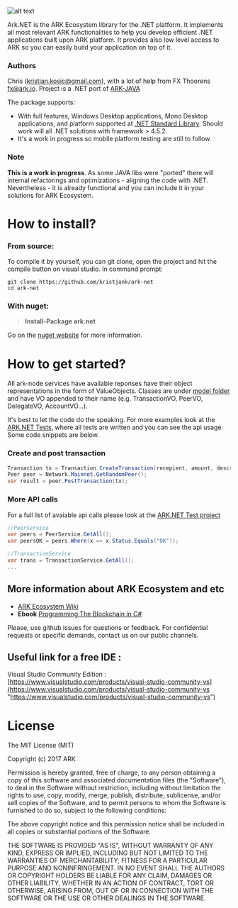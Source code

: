 
![alt text](https://github.com/kristjank/ark-net/blob/master/ark-net/res/arknet-new.png)

Ark.NET is the ARK Ecosystem library for the .NET platform. It implements all most relevant ARK functionalities to help you  develop efficient .NET applications built upon ARK platform. It provides also low level access to ARK so you can easily build your application on top of it. 

### Authors
Chris (kristjan.kosic@gmail.com), with a lot of help from FX Thoorens fx@ark.io. Project is a .NET port of [ARK-JAVA](https://github.com/ArkEcosystem/ark-java)

The package supports:
* With full features, Windows Desktop applications, Mono Desktop applications, and platform supported at [.NET Standard Library](https://docs.microsoft.com/en-us/dotnet/articles/standard/library). Should work will all .NET solutions with framework > 4.5.2.
* It's a work in progress so mobile platform testing are still to follow. 

### Note
**This is a work in progress**. As some JAVA libs were "ported" there will internal refactorings and optimizations - aligning the code with .NET. Nevertheless - it is already functional and you can include it in your solutions for ARK Ecosystem.

# How to install?
### From source:
To compile it by yourself, you can git clone, open the project and hit the compile button on visual studio.
In command prompt:
```
git clone https://github.com/kristjank/ark-net
cd ark-net
```
### With nuget:
>**Install-Package ark.net** 

Go on the [nuget website](https://www.nuget.org/packages/ark.net/) for more information.


# How to get started? 

All ark-node services have available reponses have their object representations in the form of ValueObjects. Classes are under [model folder](https://github.com/kristjank/ark-net/tree/master/ark-net/io/ark/model) and have VO appended to their name (e.g. TransactionVO, PeerVO, DelegateVO, AccountVO...).

It's best to let the code do the speaking. For more examples look at the [ARK.NET Tests](https://github.com/kristjank/ark-net/blob/master/ark-netTests/io/ark/core/ModelTests.cs#L22), where all tests are written and you can see the api usage. Some code snippets are below.

### Create and post transaction

```c#
Transaction tx = Transaction.CreateTransaction(recepient, amount, description, passphrase);
Peer peer = Network.Mainnet.GetRandomPeer();
var result = peer.PostTransaction(tx);          
```
### More API calls
For a full list of avaiable api calls please look at the  [ARK.NET Test project](https://github.com/kristjank/ark-net/blob/master/ark-netTests/io/ark/core/)

```c#
//PeerService
var peers = PeerService.GetAll();
var peersOK = peers.Where(x => x.Status.Equals("OK"));

//TransactionService
var trans = TransactionService.GetAll();
...
```

## More information about ARK Ecosystem and etc
* [ARK Ecosystem Wiki](https://github.com/kristjank/wiki)
* **Ebook** [Programming The Blockchain in C#](https://www.gitbook.com/book/programmingblockchain/programmingblockchain/details)

Please, use github issues for questions or feedback. For confidential requests or specific demands, contact us on our public channels.


## Useful link for a free IDE :
Visual Studio Community Edition : [https://www.visualstudio.com/products/visual-studio-community-vs](https://www.visualstudio.com/products/visual-studio-community-vs "https://www.visualstudio.com/products/visual-studio-community-vs")

# License
The MIT License (MIT)

Copyright (c) 2017 ARK

Permission is hereby granted, free of charge, to any person obtaining a copy of this software and associated documentation files (the "Software"), to deal in the Software without restriction, including without limitation the rights to use, copy, modify, merge, publish, distribute, sublicense, and/or sell copies of the Software, and to permit persons to whom the Software is furnished to do so, subject to the following conditions:

The above copyright notice and this permission notice shall be included in all copies or substantial portions of the Software.

THE SOFTWARE IS PROVIDED "AS IS", WITHOUT WARRANTY OF ANY KIND, EXPRESS OR IMPLIED, INCLUDING BUT NOT LIMITED TO THE WARRANTIES OF MERCHANTABILITY, FITNESS FOR A PARTICULAR PURPOSE AND NONINFRINGEMENT. IN NO EVENT SHALL THE AUTHORS OR COPYRIGHT HOLDERS BE LIABLE FOR ANY CLAIM, DAMAGES OR OTHER LIABILITY, WHETHER IN AN ACTION OF CONTRACT, TORT OR OTHERWISE, ARISING FROM, OUT OF OR IN CONNECTION WITH THE SOFTWARE OR THE USE OR OTHER DEALINGS IN THE SOFTWARE.







